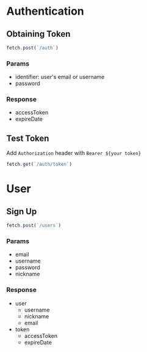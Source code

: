 # Authentication

## Obtaining Token

```js
fetch.post(`/auth`)
```

### Params
* identifier: user's email or username
* password

### Response
* accessToken
* expireDate

## Test Token

Add `Authorization` header with `Bearer ${your token}`

```js
fetch.get(`/auth/token`)
```

# User

## Sign Up

```js
fetch.post(`/users`)
```

### Params
* email
* username
* password
* nickname

### Response
* user
	* username
	* nickname
	* email
* token
	* accessToken
	* expireDate